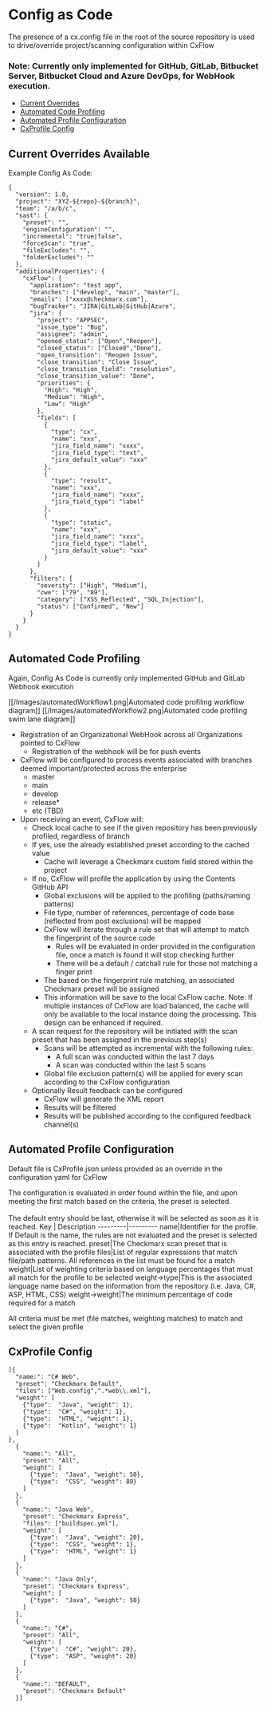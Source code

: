 # Config as Code
The presence of a cx.config file in the root of the source repository is used to drive/override project/scanning configuration within CxFlow
### **Note: Currently only implemented for GitHub, GitLab, Bitbucket Server, Bitbucket Cloud and Azure DevOps, for WebHook execution.**

* [Current Overrides](#current)
* [Automated Code Profiling](#automatedcodeprofiling)
* [Automated Profile Configuration](#automatedprofileconfiguration)
* [CxProfile Config](#cxprofileconfig)

## <a name="current">Current Overrides Available</a>
Example Config As Code:
```
{
  "version": 1.0,
  "project": "XYZ-${repo}-${branch}",
  "team": "/a/b/c",
  "sast": {
    "preset": "",
    "engineConfiguration": "",
    "incremental": "true|false",
    "forceScan": "true",
    "fileExcludes": "",
    "folderExcludes": ""
  },
  "additionalProperties": {
    "cxFlow": {
      "application": "test app",
      "branches": ["develop", "main", "master"],
      "emails": ["xxxx@checkmarx.com"],
      "bugTracker": "JIRA|GitLab|GitHub|Azure",
      "jira": {
        "project": "APPSEC",
        "issue_type": "Bug",
        "assignee": "admin",
        "opened_status": ["Open","Reopen"],
        "closed_status": ["Closed","Done"],
        "open_transition": "Reopen Issue",
        "close_transition": "Close Issue",
        "close_transition_field": "resolution",
        "close_transition_value": "Done",
        "priorities": {
          "High": "High",
          "Medium": "High",
          "Low": "High"
        },
        "fields": [
          {
            "type": "cx",
            "name": "xxx",
            "jira_field_name": "xxxx",
            "jira_field_type": "text",
            "jira_default_value": "xxx"
          },
          {
            "type": "result",
            "name": "xxx",
            "jira_field_name": "xxxx",
            "jira_field_type": "label"
          },
          {
            "type": "static",
            "name": "xxx",
            "jira_field_name": "xxxx",
            "jira_field_type": "label",
            "jira_default_value": "xxx"
          }
        ]
      },
      "filters": {
        "severity": ["High", "Medium"],
        "cwe": ["79", "89"],
        "category": ["XSS_Reflected", "SQL_Injection"],
        "status": ["Confirmed", "New"]
      }
    }
  }
}
```

## <a name="automatedcodeprofiling">Automated Code Profiling</a>
Again, Config As Code is currently only implemented GitHub and GitLab Webhook execution

[[/Images/automatedWorkflow1.png|Automated code profiling workflow diagram]]
[[/Images/automatedWorkflow2.png|Automated code profiling swim lane diagram]]

* Registration of an Organizational WebHook across all Organizations pointed to CxFlow
    * Registration of the webhook will be for push events
* CxFlow will be configured to process events associated with branches deemed important/protected across the enterprise
    * master
    * main
    * develop
    * release*
    * etc (TBD)
* Upon receiving an event, CxFlow will:
    * Check local cache to see if the given repository has been previously profiled, regardless of branch
    * If yes, use the already established preset according to the cached value
        * Cache will leverage a Checkmarx custom field stored within the project
    * If no, CxFlow will profile the application by using the Contents GitHub API
        * Global exclusions will be applied to the profiling (paths/naming patterns)
        * File type, number of references, percentage of code base (reflected from post exclusions) will be mapped
        * CxFlow will iterate through a rule set that will attempt to match the fingerprint of the source code
            * Rules will be evaluated in order provided in the configuration file, once a match is found it will stop checking further
            * There will be a default / catchall rule for those not matching a finger print
        * The based on the fingerprint rule matching, an associated Checkmarx preset will be assigned
        * This information will be save to the local CxFlow cache.  Note:  If multiple instances of CxFlow are load balanced, the cache will only be available to the local instance doing the processing.  This design can be enhanced if required.
    * A scan request for the repository will be initiated with the scan preset that has been assigned in the previous step(s)
        * Scans will be attempted as incremental with the following rules:
            * A full scan was conducted within the last 7 days
            * A scan was conducted within the last 5 scans
        * Global file exclusion pattern(s) will be applied for every scan according to the CxFlow configuration
    * Optionally Result feedback can be configured 
        * CxFlow will generate the XML report
        * Results will be filtered
        * Results will be published according to the configured feedback channel(s)

## <a name="automatedprofileconfiguration">Automated Profile Configuration</a>
Default file is CxProfile.json unless provided as an override in the configuration yaml for CxFlow

The configuration is evaluated in order found within the file, and upon meeting the first match based on the criteria, the preset is selected.  
<br/>The default entry should be last, otherwise it will be selected as soon as it is reached.
Key | Description
---------|---------
name|Identifier for the profile.  If Default is the name, the rules are not evaluated and the preset is selected as this entry is reached.
preset|The Checkmarx scan preset that is associated with the profile
files|List of regular expressions that match file/path patterns.  All references in the list must be found for a match
weight|List of weighting criteria based on language percentages that must all match for the profile to be selected
weight→type|This is the associated language name based on the information from the repository (i.e. Java, C#, ASP, HTML, CSS)
weight→weight|The minimum percentage of code required for a match

All criteria must be met (file matches, weighting matches) to match and select the given profile

## <a name="cxprofileconfig">CxProfile Config</a>
```
[{
  "name:": "C# Web",
  "preset": "Checkmarx Default",
  "files": ["Web.config",".*web\\.xml"],
  "weight": [
    {"type":  "Java", "weight": 1},
    {"type":  "C#", "weight": 1},
    {"type":  "HTML", "weight": 1},
    {"type":  "Kotlin", "weight": 1}
  ]
},
  {
    "name:": "All",
    "preset": "All",
    "weight": [
      {"type":  "Java", "weight": 50},
      {"type":  "CSS", "weight": 88}
    ]
  },
  {
    "name:": "Java Web",
    "preset": "Checkmarx Express",
    "files": ["buildspec.yml"],
    "weight": [
      {"type":  "Java", "weight": 20},
      {"type":  "CSS", "weight": 1},
      {"type":  "HTML", "weight": 1}
    ]
  },
  {
    "name:": "Java Only",
    "preset": "Checkmarx Express",
    "weight": [
      {"type":  "Java", "weight": 50}
    ]
  },
  {
    "name:": "C#",
    "preset": "All",
    "weight": [
      {"type":  "C#", "weight": 20},
      {"type":  "ASP", "weight": 20}
    ]
  },
  {
    "name:": "DEFAULT",
    "preset": "Checkmarx Default"
  }]
```